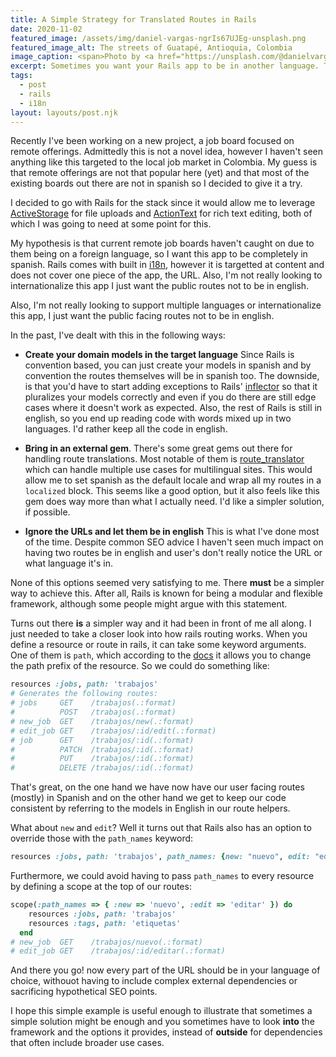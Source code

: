 ```yaml
---
title: A Simple Strategy for Translated Routes in Rails
date: 2020-11-02
featured_image: /assets/img/daniel-vargas-ngrIs67UJEg-unsplash.png
featured_image_alt: The streets of Guatapé, Antioquia, Colombia
image_caption: <span>Photo by <a href="https://unsplash.com/@danielvargas?utm_source=unsplash&amp;utm_medium=referral&amp;utm_content=creditCopyText">Daniel Vargas</a> on <a href="https://unsplash.com/s/photos/colombia?utm_source=unsplash&amp;utm_medium=referral&amp;utm_content=creditCopyText">Unsplash</a></span>
excerpt: Sometimes you want your Rails app to be in another language. This doesn't mean you want to bring a full on i18n solution. Lets try to solve this using only what the framework provides.
tags:
  - post
  - rails
  - i18n
layout: layouts/post.njk
---
```


Recently I've been working on a new project, a job board focused on remote offerings. Admittedly this is not a novel idea, however I haven't seen anything like this targeted to the local job market in Colombia. My guess is that remote offerings are not that popular here (yet) and that most of the existing boards out there are not in spanish so I decided to give it a try.

I decided to go with Rails for the stack since it would allow me to leverage [ActiveStorage](https://edgeguides.rubyonrails.org/active_storage_overview.html) for file uploads and [ActionText](https://edgeguides.rubyonrails.org/action_text_overview.html) for rich text editing, both of which I was going to need at some point for this.

My hypothesis is that current remote job boards haven't caught on due to them being on a foreign language, so I want this app to be completely in spanish. Rails comes with built in [i18n](https://guides.rubyonrails.org/i18n.html), however it is targetted at content and does not cover one piece of the app, the URL. Also, I'm not really looking to internationalize this app I just want the public routes not to be in english.

Also, I'm not really looking to support multiple languages or internationalize this app, I just want the public facing routes not to be in english.

In the past, I've dealt with this in the following ways:

- **Create your domain models in the target language** Since Rails is convention based, you can just create your models in spanish and by convention the routes themselves will be in spanish too. The downside, is that you'd have to start adding exceptions to Rails' [inflector](https://api.rubyonrails.org/classes/ActiveSupport/Inflector.html) so that it pluralizes your models correctly and even if you do there are still edge cases where it doesn't work as expected. Also, the rest of Rails is still in english, so you end up reading code with words mixed up in two languages. I'd rather keep all the code in english.

- **Bring in an external gem**. There's some great gems out there for handling route translations. Most notable of them is [route_translator](https://github.com/enriclluelles/route_translator) which can handle multiple use cases for multilingual sites. This would allow me to set spanish as the default locale and wrap all my routes in a `localized` block. This seems like a good option, but it also feels like this gem does way more than what I actually need. I'd like a simpler solution, if possible.
- **Ignore the URLs and let them be in english** This is what I've done most of the time. Despite common SEO advice I haven't seen much impact on having two routes be in english and user's don't really notice the URL or what language it's in.

None of this options seemed very satisfying to me. There **must** be a simpler way to achieve this. After all, Rails is known for being a modular and flexible framework, although some people might argue with this statement.

Turns out there **is** a simpler way and it had been in front of me all along. I just needed to take a closer look into how rails routing works. When you define a resource or route in rails, it can take some keyword arguments. One of them is `path`, which according to the [docs](https://api.rubyonrails.org/classes/ActionDispatch/Routing/Mapper/Resources.html#method-i-resources) it allows you to change the path prefix of the resource. So we could do something like:

```ruby
resources :jobs, path: 'trabajos'
# Generates the following routes:
# jobs	   GET    /trabajos(.:format)
#		   POST   /trabajos(.:format)
# new_job  GET    /trabajos/new(.:format)
# edit_job GET    /trabajos/:id/edit(.:format)
# job 	   GET    /trabajos/:id(.:format)
#	       PATCH  /trabajos/:id(.:format)
#          PUT    /trabajos/:id(.:format)
#	       DELETE /trabajos/:id(.:format)
```

That's great, on the one hand we have now have our user facing routes (mostly) in Spanish and on the other hand we get to keep our code consistent by referring to the models in English in our route helpers.

What about `new` and `edit`? Well it turns out that Rails also has an option to override those with the `path_names` keyword:

```ruby
resources :jobs, path: 'trabajos', path_names: {new: "nuevo", edit: "editar"}
```

Furthermore, we could avoid having to pass `path_names` to every resource by defining a scope at the top of our routes:

```ruby
scope(:path_names => { :new => 'nuevo', :edit => 'editar' }) do
    resources :jobs, path: 'trabajos'
    resources :tags, path: 'etiquetas'
  end
# new_job  GET    /trabajos/nuevo(.:format)
# edit_job GET    /trabajos/:id/editar(.:format)
```

And there you go! now every part of the URL should be in your language of choice, withouot having to include complex external dependencies or sacrificing hypothetical SEO points.

I hope this simple example is useful enough to illustrate that sometimes a simple solution might be enough and you sometimes have to look **into** the framework and the options it provides, instead of **outside** for dependencies that often include broader use cases.
